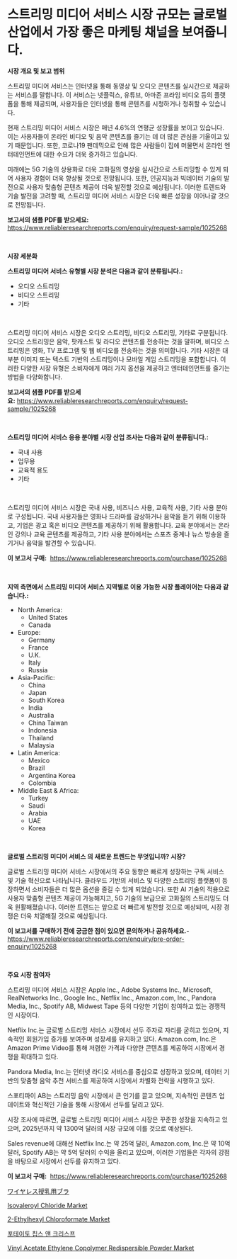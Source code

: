 <p><h1>스트리밍 미디어 서비스 시장 규모는 글로벌 산업에서 가장 좋은 마케팅 채널을 보여줍니다.</h1></p><p><strong>시장 개요 및 보고 범위</strong></p>
<p><p>스트리밍 미디어 서비스는 인터넷을 통해 동영상 및 오디오 콘텐츠를 실시간으로 제공하는 서비스를 말합니다. 이 서비스는 넷플릭스, 유튜브, 아마존 프라임 비디오 등의 플랫폼을 통해 제공되며, 사용자들은 인터넷을 통해 콘텐츠를 시청하거나 청취할 수 있습니다.</p><p>현재 스트리밍 미디어 서비스 시장은 매년 4.6%의 연평균 성장률을 보이고 있습니다. 이는 사용자들이 온라인 비디오 및 음악 콘텐츠를 즐기는 데 더 많은 관심을 기울이고 있기 때문입니다. 또한, 코로나19 팬데믹으로 인해 많은 사람들이 집에 머물면서 온라인 엔터테인먼트에 대한 수요가 더욱 증가하고 있습니다.</p><p>미래에는 5G 기술의 상용화로 더욱 고화질의 영상을 실시간으로 스트리밍할 수 있게 되어 사용자 경험이 더욱 향상될 것으로 전망됩니다. 또한, 인공지능과 빅데이터 기술의 발전으로 사용자 맞춤형 콘텐츠 제공이 더욱 발전할 것으로 예상됩니다. 이러한 트렌드와 기술 발전을 고려할 때, 스트리밍 미디어 서비스 시장은 더욱 빠른 성장을 이어나갈 것으로 전망됩니다.</p></p>
<p><strong>보고서의 샘플 PDF를 받으세요:</strong> <a href="https://www.reliableresearchreports.com/enquiry/request-sample/1025268">https://www.reliableresearchreports.com/enquiry/request-sample/1025268</a></p>
<p>&nbsp;</p>
<p><strong>시장 세분화</strong></p>
<p><strong>스트리밍 미디어 서비스 유형별 시장 분석은 다음과 같이 분류됩니다.:</strong></p>
<p><ul><li>오디오 스트리밍</li><li>비디오 스트리밍</li><li>기타</li></ul></p>
<p>&nbsp;</p>
<p><p>스트리밍 미디어 서비스 시장은 오디오 스트리밍, 비디오 스트리밍, 기타로 구분됩니다. 오디오 스트리밍은 음악, 팟캐스트 및 라디오 콘텐츠를 전송하는 것을 말하며, 비디오 스트리밍은 영화, TV 프로그램 및 웹 비디오를 전송하는 것을 의미합니다. 기타 시장은 대부분 이미지 또는 텍스트 기반의 스트리밍이나 모바일 게임 스트리밍을 포함합니다. 이러한 다양한 시장 유형은 소비자에게 여러 가지 옵션을 제공하고 엔터테인먼트를 즐기는 방법을 다양화합니다.</p></p>
<p><strong>보고서의 샘플 PDF를 받으세요:</strong>&nbsp;<a href="https://www.reliableresearchreports.com/enquiry/request-sample/1025268">https://www.reliableresearchreports.com/enquiry/request-sample/1025268</a></p>
<p>&nbsp;</p>
<p><strong> 스트리밍 미디어 서비스 응용 분야별 시장 산업 조사는 다음과 같이 분류됩니다.:</strong></p>
<p><ul><li>국내 사용</li><li>업무용</li><li>교육적 용도</li><li>기타</li></ul></p>
<p>&nbsp;</p>
<p><p>스트리밍 미디어 서비스 시장은 국내 사용, 비즈니스 사용, 교육적 사용, 기타 사용 분야로 구성됩니다. 국내 사용자들은 영화나 드라마를 감상하거나 음악을 듣기 위해 이용하고, 기업은 광고 혹은 비디오 콘텐츠를 제공하기 위해 활용합니다. 교육 분야에서는 온라인 강의나 교육 콘텐츠를 제공하고, 기타 사용 분야에서는 스포츠 중계나 뉴스 방송을 즐기거나 음악을 발견할 수 있습니다.</p></p>
<p><strong>이 보고서 구매:</strong>&nbsp; <a href="https://www.reliableresearchreports.com/purchase/1025268">https://www.reliableresearchreports.com/purchase/1025268</a></p>
<p>&nbsp;</p>
<p><strong>지역 측면에서 스트리밍 미디어 서비스 지역별로 이용 가능한 시장 플레이어는 다음과 같습니다.:</strong></p>
<p><ul>
    <li>
        North America:
        <ul>
            <li>United States</li>
            <li>Canada</li>
        </ul>
    </li>
    <li>
        Europe:
        <ul>
            <li>Germany</li>
            <li>France</li>
            <li>U.K.</li>
            <li>Italy</li>
            <li>Russia</li>
        </ul>
    </li>
    <li>
        Asia-Pacific:
        <ul>
            <li>China</li>
            <li>Japan</li>
            <li>South Korea</li>
            <li>India</li>
            <li>Australia</li>
            <li>China Taiwan</li>
            <li>Indonesia</li>
            <li>Thailand</li>
            <li>Malaysia</li>
        </ul>
    </li>
    <li>
        Latin America:
        <ul>
            <li>Mexico</li>
            <li>Brazil</li>
            <li>Argentina Korea</li>
            <li>Colombia</li>
        </ul>
    </li>
    <li>
        Middle East & Africa:
        <ul>
            <li>Turkey</li>
            <li>Saudi</li>
            <li>Arabia</li>
            <li>UAE</li>
            <li>Korea</li>
        </ul>
    </li>
    </ul></p>
<p>&nbsp;</p>
<p><strong>글로벌 스트리밍 미디어 서비스 의 새로운 트렌드는 무엇입니까? 시장?</strong></p>
<p><p>글로벌 스트리밍 미디어 서비스 시장에서의 주요 동향은 빠르게 성장하는 구독 서비스 및 기술 혁신으로 나타납니다. 클라우드 기반의 서비스 및 다양한 스트리밍 플랫폼이 등장하면서 소비자들은 더 많은 옵션을 즐길 수 있게 되었습니다. 또한 AI 기술의 적용으로 사용자 맞춤형 콘텐츠 제공이 가능해지고, 5G 기술의 보급으로 고화질의 스트리밍도 더욱 원활해졌습니다. 이러한 트렌드는 앞으로 더 빠르게 발전할 것으로 예상되며, 시장 경쟁은 더욱 치열해질 것으로 예상됩니다.</p></p>
<p><strong>이 보고서를 구매하기 전에 궁금한 점이 있으면 문의하거나 공유하세요.</strong>- <a href="https://www.reliableresearchreports.com/enquiry/pre-order-enquiry/1025268">https://www.reliableresearchreports.com/enquiry/pre-order-enquiry/1025268</a></p>
<p>&nbsp;</p>
<p><strong>주요 시장 참여자</strong></p>
<p><p>스트리밍 미디어 서비스 시장은 Apple Inc., Adobe Systems Inc., Microsoft, RealNetworks Inc., Google Inc., Netflix Inc., Amazon.com, Inc., Pandora Media, Inc., Spotify AB, Midwest Tape 등의 다양한 기업이 참여하고 있는 경쟁적인 시장이다. </p><p>Netflix Inc.는 글로벌 스트리밍 서비스 시장에서 선두 주자로 자리를 굳히고 있으며, 지속적인 회원가입 증가를 보여주며 성장세를 유지하고 있다. Amazon.com, Inc.은 Amazon Prime Video를 통해 저렴한 가격과 다양한 콘텐츠를 제공하여 시장에서 경쟁을 확대하고 있다. </p><p>Pandora Media, Inc.는 인터넷 라디오 서비스를 중심으로 성장하고 있으며, 데이터 기반의 맞춤형 음악 추천 서비스를 제공하여 시장에서 차별화 전략을 시행하고 있다. </p><p>스포티파이 AB는 스트리밍 음악 시장에서 큰 인기를 끌고 있으며, 지속적인 콘텐츠 업데이트와 혁신적인 기술을 통해 시장에서 선두를 달리고 있다. </p><p>시장 조사에 따르면, 글로벌 스트리밍 미디어 서비스 시장은 꾸준한 성장을 지속하고 있으며, 2025년까지 약 1300억 달러의 시장 규모에 이를 것으로 예상된다. </p><p>Sales revenue에 대해선 Netflix Inc.는 약 25억 달러, Amazon.com, Inc.은 약 10억 달러, Spotify AB는 약 5억 달러의 수익을 올리고 있으며, 이러한 기업들은 각자의 강점을 바탕으로 시장에서 선두를 유지하고 있다.</p></p>
<p><strong>이 보고서 구매:</strong>&nbsp;&nbsp;<a href="https://www.reliableresearchreports.com/purchase/1025268">https://www.reliableresearchreports.com/purchase/1025268</a></p>
<p><p><a href="https://github.com/vhemk0794148/Market-Research-Report-List-1/blob/main/59745421480.md">ワイヤレス授乳用ブラ</a></p><p><a href="https://github.com/sofayahoo2023/Market-Research-Report-List-3/blob/main/isovaleroyl-chloride-market.md">Isovaleroyl Chloride Market</a></p><p><a href="https://github.com/joannesouthgate/Market-Research-Report-List-2/blob/main/2-ethylhexyl-chloroformate-market.md">2-Ethylhexyl Chloroformate Market</a></p><p><a href="https://github.com/vss5505pa7z1p/Market-Research-Report-List-1/blob/main/28927171082.md">포테이토 칩스 앤 크리스프</a></p><p><a href="https://issuu.com/reportprime-2/docs/vinyl-acetate-ethylene-copolymer-redispersible-pow">Vinyl Acetate Ethylene Copolymer Redispersible Powder Market</a></p></p>
